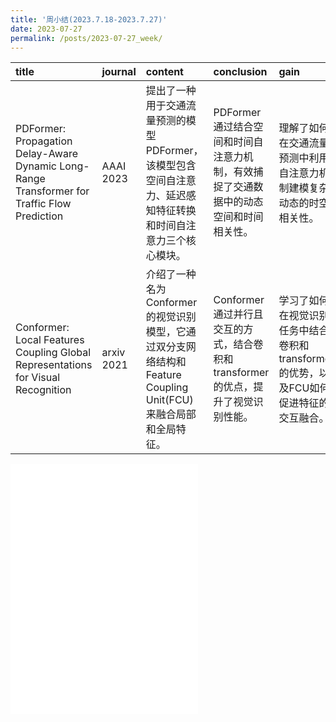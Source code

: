 ```yaml
---
title: '周小结(2023.7.18-2023.7.27)'
date: 2023-07-27
permalink: /posts/2023-07-27_week/
---
```

| title                                                                                        | journal    | content                                                                                                        | conclusion                                                                           | gain                                                                                   |
|:---------------------------------------------------------------------------------------------|:-----------|:---------------------------------------------------------------------------------------------------------------|:-------------------------------------------------------------------------------------|:---------------------------------------------------------------------------------------|
| PDFormer: Propagation Delay-Aware Dynamic Long-Range Transformer for Traffic Flow Prediction | AAAI 2023  | 提出了一种用于交通流量预测的模型PDFormer，该模型包含空间自注意力、延迟感知特征转换和时间自注意力三个核心模块。 | PDFormer通过结合空间和时间自注意力机制，有效捕捉了交通数据中的动态空间和时间相关性。 | 理解了如何在交通流量预测中利用自注意力机制建模复杂动态的时空相关性。                   |
| Conformer: Local Features Coupling Global Representations for Visual Recognition             | arxiv 2021 | 介绍了一种名为Conformer的视觉识别模型，它通过双分支网络结构和Feature Coupling Unit(FCU)来融合局部和全局特征。  | Conformer通过并行且交互的方式，结合卷积和transformer的优点，提升了视觉识别性能。     | 学习了如何在视觉识别任务中结合卷积和transformer的优势，以及FCU如何促进特征的交互融合。 |

<embed src="/files/post/2023-07-27-week.pdf" type="application/pdf" height="400px" />
    